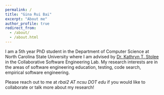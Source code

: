 ```yaml
---
permalink: /
title: "Gina Rui Bai"
excerpt: "About me"
author_profile: true
redirect_from: 
  - /about/
  - /about.html
---
```


I am a 5th year PhD student in the Department of Computer Science at North Carolina State University where I am advised by <a href="https://kstolee.github.io" target="_blank">Dr. Kathryn T. Stolee</a> in the Collaborative Software Engineering Lab. My research interests are in the areas of software engineering education, testing, code search, empirical software engineering.

Please reach out to me at *rbai2 AT ncsu DOT edu* if you would like to collaborate or talk more about my research!
